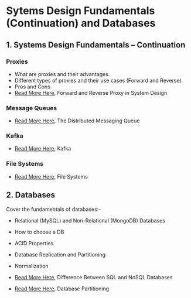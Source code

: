 # Sytems Design Fundamentals (Continuation) and Databases

## 1. Systems Design Fundamentals – Continuation 
### Proxies
- What are proxies and their advantages.
- Different types of proxies and their use cases (Forward and Reverse)
- Pros and Cons
- [Read More Here](https://www.enjoyalgorithms.com/blog/proxies-in-system-design), Forward and Reverse Proxy in System Design

### Message Queues 
- [Read More Here](https://www.educative.io/courses/grokking-modern-system-design-interview-for-engineers-managers/7AVkpYmjlrG), The Distributed Messaging Queue

### Kafka
- [Read More Here](https://charlieinden.github.io/System-Design/2019-12-29_System-Design--Chapter-7--Queues-5f3f9bed81.html), Kafka

### File Systems
- [Read More Here](https://www.geeksforgeeks.org/file-system-implementation-in-operating-system/), File Systems


## 2. Databases
Cover the fundamentals of databases:-
- Relational (MySQL) and Non-Relational (MongoDB) Databases
- How to choose a DB
- ACID Properties
- Database Replication and Partitioning
- Normalization

- [Read More Here](https://www.enjoyalgorithms.com/blog/sql-vs-nosql/), Difference Between SQL and NoSQL Databases 
- [Read More Here](https://www.enjoyalgorithms.com/blog/data-partitioning-system-design-concept/), Database Partitioning
